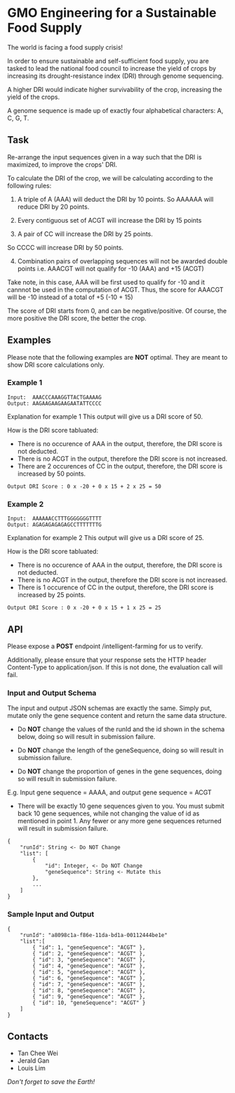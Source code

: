 # GMO Engineering for a Sustainable Food Supply
The world is facing a food supply crisis!

In order to ensure sustainable and self-sufficient food supply, you are tasked to lead the national food council to increase the yield of crops by increasing its drought-resistance index (DRI) through genome sequencing.

A higher DRI would indicate higher survivability of the crop, increasing the yield of the crops.

A genome sequence is made up of exactly four alphabetical characters: A, C, G, T.

## Task
Re-arrange the input sequences given in a way such that the DRI is maximized, to improve the crops' DRI.

To calculate the DRI of the crop, we will be calculating according to the following rules:

1. A triple of A (AAA) will deduct the DRI by 10 points. So AAAAAA will reduce DRI by 20 points.

2. Every contiguous set of ACGT will increase the DRI by 15 points

3. A pair of CC will increase the DRI by 25 points.

So CCCC will increase DRI by 50 points.

4. Combination pairs of overlapping sequences will not be awarded double points i.e. AAACGT will not qualify for -10 (AAA) and +15 (ACGT)

Take note, in this case, AAA will be first used to qualify for -10 and it cannnot be used in the computation of ACGT. Thus, the score for AAACGT will be -10 instead of a total of +5 (-10 + 15)

The score of DRI starts from 0, and can be negative/positive. Of course, the more positive the DRI score, the better the crop.

## Examples
Please note that the following examples are **NOT** optimal. They are meant to show DRI score calculations only.

### Example 1
```
Input:  AAACCCAAAGGTTACTGAAAAG
Output: AAGAAGAAGAAGAATATTCCCC
```

Explanation for example 1 This output will give us a DRI score of 50.

How is the DRI score tabluated:

- There is no occurence of AAA in the output, therefore, the DRI score is not deducted.
- There is no ACGT in the output, therefore the DRI score is not increased.
- There are 2 occurences of CC in the output, therefore, the DRI score is increased by 50 points.

```
Output DRI Score : 0 x -20 + 0 x 15 + 2 x 25 = 50
```

### Example 2
```
Input:  AAAAAACCTTTGGGGGGGTTTT
Output: AGAGAGAGAGAGCCTTTTTTTG
```

Explanation for example 2 This output will give us a DRI score of 25.

How is the DRI score tabluated:

- There is no occurence of AAA in the output, therefore, the DRI score is not deducted.
- There is no ACGT in the output, therefore the DRI score is not increased.
- There is 1 occurence of CC in the output, therefore, the DRI score is increased by 25 points.

```
Output DRI Score : 0 x -20 + 0 x 15 + 1 x 25 = 25
```

## API
Please expose a **POST** endpoint /intelligent-farming for us to verify.

Additionally, please ensure that your response sets the HTTP header Content-Type to application/json. If this is not done, the evaluation call will fail.

### Input and Output Schema
The input and output JSON schemas are exactly the same. Simply put, mutate only the gene sequence content and return the same data structure.

- Do **NOT** change the values of the runId and the id shown in the schema below, doing so will result in submission failure.

- Do **NOT** change the length of the geneSequence, doing so will result in submission failure.

- Do **NOT** change the proportion of genes in the gene sequences, doing so will result in submission failure.

E.g. Input gene sequence = AAAA, and output gene sequence = ACGT

- There will be exactly 10 gene sequences given to you. You must submit back 10 gene sequences, while not changing the value of id as mentioned in point 1. Any fewer or any more gene sequences returned will result in submission failure.

```
{
    "runId": String <- Do NOT Change
    "list": [
        {
            "id": Integer, <- Do NOT Change
            "geneSequence": String <- Mutate this
        },
        ...
    ]
}
```

### Sample Input and Output
```
{
    "runId": "a8098c1a-f86e-11da-bd1a-00112444be1e"
    "list":[
        { "id": 1, "geneSequence": "ACGT" },
        { "id": 2, "geneSequence": "ACGT" },
        { "id": 3, "geneSequence": "ACGT" },
        { "id": 4, "geneSequence": "ACGT" },
        { "id": 5, "geneSequence": "ACGT" },
        { "id": 6, "geneSequence": "ACGT" },
        { "id": 7, "geneSequence": "ACGT" },
        { "id": 8, "geneSequence": "ACGT" },
        { "id": 9, "geneSequence": "ACGT" },
        { "id": 10, "geneSequence": "ACGT" }
    ]
}
```

## Contacts
- Tan Chee Wei
- Jerald Gan
- Louis Lim

*Don't forget to save the Earth!*
